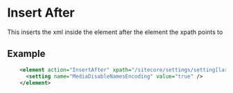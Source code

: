 # Insert After

This inserts the xml inside the element after the element the xpath points to

## Example

~~~xml
    <element action="InsertAfter" xpath="/sitecore/settings/setting[last()]">
      <setting name="MediaDisableNamesEncoding" value="true" />
    </element>
~~~